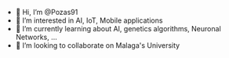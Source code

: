 - 👋 Hi, I’m @Pozas91
- 👀 I’m interested in AI, IoT, Mobile applications
- 🌱 I’m currently learning about AI, genetics algorithms, Neuronal Networks, ...
- 💞️ I’m looking to collaborate on Malaga's University

<!---
Pozas91/Pozas91 is a ✨ special ✨ repository because its `README.md` (this file) appears on your GitHub profile.
You can click the Preview link to take a look at your changes.
--->
